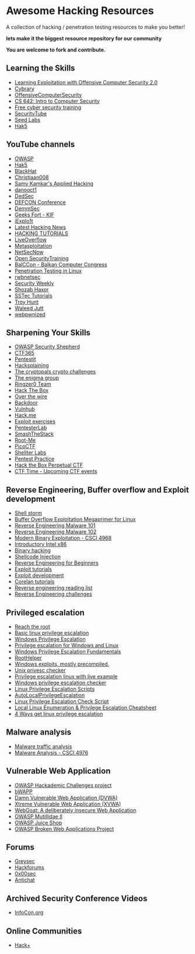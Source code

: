 # Awesome Hacking Resources
A collection of hacking / penetration testing resources to make you better!

**lets make it the biggest resource repository for our community**

**You are welcome to fork and contribute.**

Learning the Skills
--
* [Learning Exploitation with Offensive Computer Security 2.0](http://howto.hackallthethings.com/2016/07/learning-exploitation-with-offensive.html)
* [Cybrary](https://www.cybrary.it/)
* [OffensiveComputerSecurity](https://www.cs.fsu.edu/~redwood/OffensiveComputerSecurity/lectures.html)
* [CS 642: Intro to Computer Security](http://pages.cs.wisc.edu/~ace/cs642-spring-2016.html)
* [Free cyber security training](https://www.samsclass.info/)
* [SecurityTube](http://www.securitytube.net/)
* [Seed Labs](http://www.cis.syr.edu/~wedu/seed/labs.html)
* [Hak5](https://www.hak5.org/)

YouTube channels
--
* [OWASP](https://www.youtube.com/user/OWASPGLOBAL)
* [Hak5](https://www.youtube.com/user/Hak5Darren)
* [BlackHat](https://www.youtube.com/channel/UCJ6q9Ie29ajGqKApbLqfBOg)
* [Christiaan008](https://www.youtube.com/channel/UCEPzS1rYsrkqzSLNp76nrcg)
* [Samy Kamkar's Applied Hacking](https://www.youtube.com/user/s4myk)
* [danooct1](https://www.youtube.com/channel/UCqbkm47qBxDj-P3lI9voIAw)
* [DedSec](https://www.youtube.com/channel/UCx34ZZW2KgezfUPPeL6m8Dw)
* [DEFCON Conference](https://www.youtube.com/channel/UC6Om9kAkl32dWlDSNlDS9Iw)
* [DemmSec](https://www.youtube.com/channel/UCJItQmwUrcW4VdUqWaRUNIg)
* [Geeks Fort - KIF](https://www.youtube.com/channel/UC09NdTL2hkThGLSab8chJMw)
* [iExplo1t](https://www.youtube.com/channel/UCx0HClQ_cv0sLNOVhoO2nxg/videos)
* [Latest Hacking News](https://www.youtube.com/channel/UCDSLIfPnsK1WdEZi_AcvSlQ)
* [HACKING TUTORIALS](https://www.youtube.com/channel/UCbsn2kQwNxcIzHwbdDjzehA)
* [LiveOverflow](https://www.youtube.com/channel/UClcE-kVhqyiHCcjYwcpfj9w)
* [Metasploitation](https://www.youtube.com/channel/UC9Qa_gXarSmObPX3ooIQZrg)
* [NetSecNow](https://www.youtube.com/channel/UC6J_GnSAi7F2hY4RmnMcWJw)
* [Open SecurityTraining](https://www.youtube.com/channel/UCthV50MozQIfawL9a_g5rdg)
* [BalCCon - Balkan Computer Congress](https://www.youtube.com/channel/UCoHypmu8rxlB5Axh5JxFZsA)
* [Penetration Testing in Linux](https://www.youtube.com/channel/UC286ntgASMskhPIJQebJVvA)
* [rwbnetsec](https://www.youtube.com/channel/UCAJ8Clc3188ek9T_5XTVzZQ)
* [Security Weekly](https://www.youtube.com/channel/UCg--XBjJ50a9tUhTKXVPiqg)
* [Shozab Haxor](https://www.youtube.com/channel/UCBwub2kRoercWQJ2mw82h3A)
* [SSTec Tutorials](https://www.youtube.com/channel/UCHvUTfxL_9bNQgqzekPWHtg)
* [Troy Hunt](https://www.youtube.com/channel/UCD6MWz4A61JaeGrvyoYl-rQ)
* [Waleed Jutt](https://www.youtube.com/channel/UCeN7cOELsyMHrzfMsJUgv3Q)
* [webpwnized](https://www.youtube.com/channel/UCPeJcqbi8v46Adk59plaaXg)

Sharpening Your Skills
--
* [OWASP Security Shepherd](https://security-shepherd.ctf365.com/login.jsp)
* [CTF365](https://ctf365.com/)
* [Pentestit](https://lab.pentestit.ru/)
* [Hacksplaining](https://www.hacksplaining.com/)
* [The cryptopals crypto challenges](http://cryptopals.com/)
* [The enigma group](https://www.enigmagroup.org/)
* [Ringzer0 Team](https://ringzer0team.com/challenges)
* [Hack The Box](https://www.hackthebox.gr/en/login)
* [Over the wire](http://overthewire.org/wargames/)
* [Backdoor](https://backdoor.sdslabs.co)
* [Vulnhub](https://www.vulnhub.com/)
* [Hack.me](https://hack.me/)
* [Exploit exercises](https://exploit-exercises.com/)
* [PentesterLab](https://pentesterlab.com/)
* [SmashTheStack](http://smashthestack.org/wargames.html)
* [Root-Me](https://www.root-me.org/)
* [PicoCTF](https://2017game.picoctf.com/)
* [Shellter Labs](https://shellterlabs.com/en/)
* [Pentest Practice](https://www.pentestpractice.com/)
* [Hack the Box Perpetual CTF](https://www.hackthebox.eu/)
* [CTF Time - Upcoming CTF events](https://ctftime.org/)

Reverse Engineering, Buffer overflow and Exploit development
--
* [Shell storm](http://shell-storm.org/)
* [Buffer Overflow Exploitation Megaprimer for Linux](http://www.securitytube.net/groups?operation=view&groupId=4)
* [Reverse Engineering Malware 101](https://securedorg.github.io/RE101/)
* [Reverse Engineering Malware 102](https://securedorg.github.io/RE102/)
* [Modern Binary Exploitation - CSCI 4968](https://github.com/RPISEC/MBE)
* [Introductory Intel x86](http://www.opensecuritytraining.info/IntroX86.html)
* [Binary hacking](http://liveoverflow.com/binary_hacking/index.html)
* [Shellcode Injection](https://dhavalkapil.com/blogs/Shellcode-Injection/)
* [Reverse Engineering for Beginners](https://beginners.re/RE4B-EN.pdf)
* [Exploit tutorials](http://www.primalsecurity.net/tutorials/exploit-tutorials/)
* [Exploit development](https://0x00sec.org/c/exploit-development)
* [Corelan tutorials](https://www.corelan.be/index.php/2009/07/19/exploit-writing-tutorial-part-1-stack-based-overflows/)
* [Reverse engineering reading list](https://github.com/onethawt/reverseengineering-reading-list/blob/master/README.md)
* [Reverse Engineering challenges](https://challenges.re/)

Privileged escalation
--
* [Reach the root](https://hackmag.com/security/reach-the-root/)
* [Basic linux privilege escalation](https://blog.g0tmi1k.com/2011/08/basic-linux-privilege-escalation/)
* [Windows Privilege Escalation](http://www.bhafsec.com/wiki/index.php/Windows_Privilege_Escalation)
* [Privilege escalation for Windows and Linux](https://github.com/AusJock/Privilege-Escalation)
* [Windows Privilege Escalation Fundamentals](http://www.fuzzysecurity.com/tutorials/16.html)
* [RootHelper](https://github.com/NullArray/RootHelper)
* [Windows exploits, mostly precompiled.](https://github.com/abatchy17/WindowsExploits)
* [Unix privesc checker](http://pentestmonkey.net/tools/audit/unix-privesc-check)
* [Privilege escalation linux with live example](http://resources.infosecinstitute.com/privilege-escalation-linux-live-examples/)
* [Windows privilege escalation checker](https://github.com/netbiosX/Checklists/blob/master/Windows-Privilege-Escalation.md)
* [Linux Privilege Escalation Scripts](http://netsec.ws/?p=309#more-309)
* [AutoLocalPrivilegeEscalation](https://github.com/ngalongc/AutoLocalPrivilegeEscalation)
* [Linux Privilege Escalation Check Script](https://github.com/sleventyeleven/linuxprivchecker)
* [Local Linux Enumeration & Privilege Escalation Cheatsheet](https://www.rebootuser.com/?p=1623)
* [4 Ways get linux privilege escalation](http://www.hackingarticles.in/4-ways-get-linux-privilege-escalation/)

Malware analysis
--
* [Malware traffic analysis](http://www.malware-traffic-analysis.net/)
* [Malware Analysis - CSCI 4976](https://github.com/RPISEC/Malware/blob/master/README.md)

Vulnerable Web Application
--
* [OWASP Hackademic Challenges project](https://github.com/Hackademic/hackademic/)
* [bWAPP](http://www.itsecgames.com/)
* [Damn Vulnerable Web Application (DVWA)](http://www.dvwa.co.uk/)
* [Xtreme Vulnerable Web Application (XVWA)](https://github.com/s4n7h0/xvwa)
* [WebGoat: A deliberately insecure Web Application](https://github.com/WebGoat/WebGoat)
* [OWASP Mutillidae II](https://sourceforge.net/projects/mutillidae/files/)
* [OWASP Juice Shop](https://github.com/bkimminich/juice-shop)
* [OWASP Broken Web Applications Project](https://github.com/chuckfw/owaspbwa/)


Forums
--
* [Greysec](https://greysec.net)
* [Hackforums](https://hackforums.net/)
* [0x00sec](https://0x00sec.org/)
* [Antichat](https://forum.antichat.ru/)

Archived Security Conference Videos
--
* [InfoCon.org](https://infocon.org/cons/)

Online Communities
--
* [Hack+](http://t.me/hacking_group_channel)
